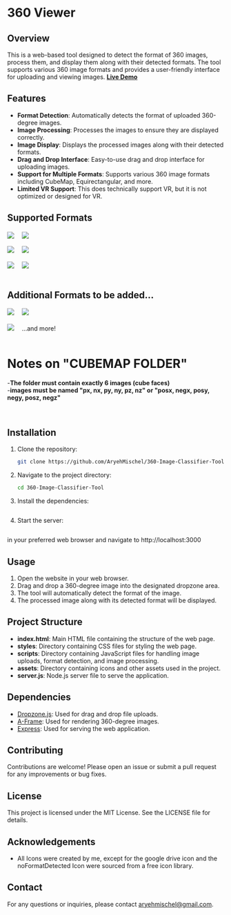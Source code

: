 # 360 Viewer

## Overview
This is a web-based tool designed to detect the format of 360 images, process them, and display them along with their detected formats. The tool supports various 360 image formats and provides a user-friendly interface for uploading and viewing images.
**[Live Demo](https://universal-360-image-classifier.onrender.com/)**
## Features
- **Format Detection**: Automatically detects the format of uploaded 360-degree images.
- **Image Processing**: Processes the images to ensure they are displayed correctly.
- **Image Display**: Displays the processed images along with their detected formats.
- **Drag and Drop Interface**: Easy-to-use drag and drop interface for uploading images.
- **Support for Multiple Formats**: Supports various 360 image formats including CubeMap, Equirectangular, and more.
- **Limited VR Support**: This does technically support VR, but it is not optimized or designed for VR. 

## Supported Formats
  <div width="100%">
    <img align="center" src="https://d1ty73zrqoktft.cloudfront.net/360-Image-Classifier-Tool/assets/icons/cubemapsFrame.png"/>
      <img width=10px>
    <img align="center" src="https://d1ty73zrqoktft.cloudfront.net/360-Image-Classifier-Tool/assets/icons/stereoCubemapFrame.png"/><br />
  </div><br />

<div width="100%">
    <img  src="https://d1ty73zrqoktft.cloudfront.net/360-Image-Classifier-Tool/assets/icons/stripeCubeMapFrame.png"/>
      <img width=10px>
    <img  src="https://d1ty73zrqoktft.cloudfront.net/360-Image-Classifier-Tool/assets/icons/cubeFolderFrame.png"/>
</div><br />

<div width="100%">
    <img  src="https://d1ty73zrqoktft.cloudfront.net/360-Image-Classifier-Tool/assets/icons/eqrtFrame.png"/>
      <img width=10px>
    <img  src="https://d1ty73zrqoktft.cloudfront.net/360-Image-Classifier-Tool/assets/icons/stereoEqrtFrame.png"/>
</div><br />
     


  
## Additional Formats to be added...

<div width="100%">
    <img  src="https://d1ty73zrqoktft.cloudfront.net/360-Image-Classifier-Tool/assets/icons/verticalCubeMapFrame.png"/>
      <img width=10px>
    <img  src="https://d1ty73zrqoktft.cloudfront.net/360-Image-Classifier-Tool/assets/icons/horizontalTCubeMapsFrame.png"/>
</div><br />
<div width="100%">
    <img  src="https://d1ty73zrqoktft.cloudfront.net/360-Image-Classifier-Tool/assets/icons/panoFrame.png"/>
      <img width=10px>
  <span>  ...and more!</span>
      <div><br />
      </div>
</div>

#  Notes on "CUBEMAP FOLDER"
 -**The folder must contain exactly 6 images (cube faces)**  <br /> 
 -**images must be named "px, nx, py, ny, pz, nz" or "posx, negx, posy, negy, posz, negz"** 
 <br /> 

<br />

## Installation
1. Clone the repository:
   ```bash
   git clone https://github.com/AryehMischel/360-Image-Classifier-Tool.git
   ```
2. Navigate to the project directory:
   ```bash
   cd 360-Image-Classifier-Tool
   ```
3. Install the dependencies:
 ```npm install
 ```
4. Start the server:
 ```npm start
 ```
 in your preferred web browser and navigate to http://localhost:3000

## Usage
1. Open the website in your web browser.
2. Drag and drop a 360-degree image into the designated dropzone area.
3. The tool will automatically detect the format of the image.
4. The processed image along with its detected format will be displayed.

## Project Structure
- **index.html**: Main HTML file containing the structure of the web page.
- **styles**: Directory containing CSS files for styling the web page.
- **scripts**: Directory containing JavaScript files for handling image uploads, format detection, and image processing.
- **assets**: Directory containing icons and other assets used in the project.
- **server.js**:  Node.js server file to serve the application.


## Dependencies
- [Dropzone.js](https://www.dropzone.dev/): Used for drag and drop file uploads.
- [A-Frame](https://aframe.io/): Used for rendering 360-degree images.
- [Express](https://expressjs.com/): Used for serving the web application.

## Contributing
Contributions are welcome! Please open an issue or submit a pull request for any improvements or bug fixes.

## License
This project is licensed under the MIT License. See the LICENSE file for details.

## Acknowledgements
- All Icons were created by me, except for the google drive icon and the noFormatDetected Icon were sourced from a free icon library.

## Contact
For any questions or inquiries, please contact [aryehmischel@gmail.com](mailto:aryehmischel@gmail.com).
